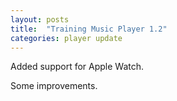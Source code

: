 ```yaml
---
layout: posts
title:  "Training Music Player 1.2"
categories: player update
---
```

Added support for Apple Watch.

Some improvements.